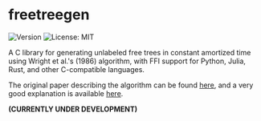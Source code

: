 # freetreegen

![Version](https://img.shields.io/badge/version-v0.1.0--dev-royalblue)
![License: MIT](https://img.shields.io/badge/License-MIT-seagreen)

A C library for generating unlabeled free trees in constant amortized time using Wright et al.'s (1986) algorithm, with FFI support for Python, Julia, Rust, and other C-compatible languages.

The original paper describing the algorithm can be found [here](https://users.cecs.anu.edu.au/~bdm/papers/ConstantTimeTrees.pdf), and a very good explanation is available [here](https://www.cs.auckland.ac.nz/compsci720s1c/lectures/mjd/treenotes.pdf).

**(CURRENTLY UNDER DEVELOPMENT)**
